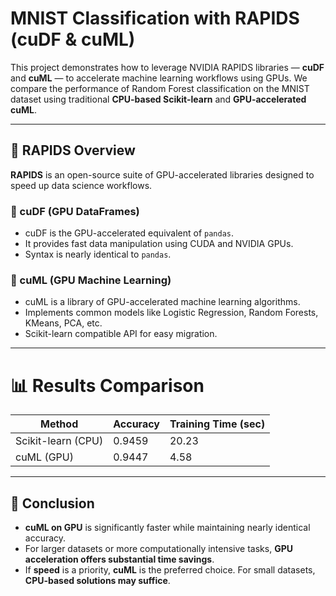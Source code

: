 # MNIST Classification with RAPIDS (cuDF & cuML)

This project demonstrates how to leverage NVIDIA RAPIDS libraries — **cuDF** and **cuML** — to accelerate machine learning workflows using GPUs. We compare the performance of Random Forest classification on the MNIST dataset using traditional **CPU-based Scikit-learn** and **GPU-accelerated cuML**.

---

## 🔧 RAPIDS Overview

**RAPIDS** is an open-source suite of GPU-accelerated libraries designed to speed up data science workflows.

### 🧮 cuDF (GPU DataFrames)

- cuDF is the GPU-accelerated equivalent of `pandas`.
- It provides fast data manipulation using CUDA and NVIDIA GPUs.
- Syntax is nearly identical to `pandas`.

### 🧠 cuML (GPU Machine Learning)

- cuML is a library of GPU-accelerated machine learning algorithms.
- Implements common models like Logistic Regression, Random Forests, KMeans, PCA, etc.
- Scikit-learn compatible API for easy migration.

---

# 📊 Results Comparison

| Method              | Accuracy | Training Time (sec) |
|---------------------|----------|----------------------|
| Scikit-learn (CPU)  | 0.9459   | 20.23                |
| cuML (GPU)          | 0.9447   | 4.58                 |

---

## 📌 Conclusion

- **cuML on GPU** is significantly faster while maintaining nearly identical accuracy.
- For larger datasets or more computationally intensive tasks, **GPU acceleration offers substantial time savings**.
- If **speed** is a priority, **cuML** is the preferred choice. For small datasets, **CPU-based solutions may suffice**.
